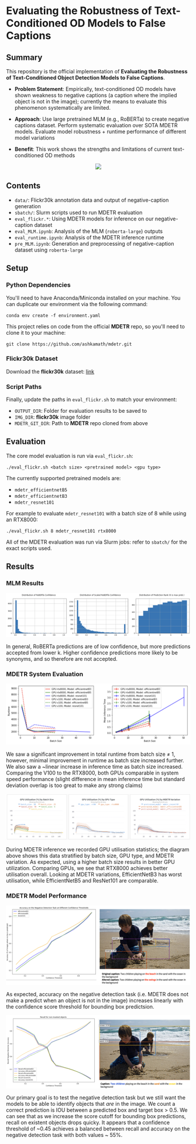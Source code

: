 # Evaluating the Robustness of Text-Conditioned OD Models to False Captions

## Summary

This repository is the official implementation of **Evaluating the Robustness of Text-Conditioned Object Detection Models to False Captions**. 

* **Problem Statement**: Empirically, text-conditioned OD models have shown weakness to negative captions (a caption where the implied object is not in the image); currently the means to evaluate this phenomenon systematically are limited.

* **Approach**: Use large pretrained MLM (e.g., RoBERTa) to create negative captions dataset. Perform systematic evaluation over SOTA MDETR models. Evaluate model robustness + runtime performance of different model variations

* **Benefit**: This work shows the strengths and limitations of current text-conditioned OD methods

<p align="center">
  <img width="700" src="./img/solution.png">
</p>

## Contents

- `data/`: Flickr30k annotation data and output of negative-caption generation
- `sbatch/`: Slurm scripts used to run MDETR evaluation
- `eval_flickr.*`: Using MDETR models for inference on our negative-caption dataset
- `eval_MLM.ipynb`: Analysis of the MLM (`roberta-large`) outputs
- `eval_runtime.ipynb`: Analysis of the MDETR inference runtime
- `pre_MLM.ipynb`: Generation and preprocessing of negative-caption dataset using `roberta-large`

## Setup

### Python Dependencies

You'll need to have Anaconda/Miniconda installed on your machine. You can duplicate our environment via the following command:

```setup
conda env create -f environment.yaml
```

This project relies on code from the official **MDETR** repo, so you'll need to clone it to your machine:

```setup
git clone https://github.com/ashkamath/mdetr.git
```

### Flickr30k Dataset

Download the **flickr30k** dataset: [link](https://shannon.cs.illinois.edu/DenotationGraph/)

### Script Paths

Finally, update the paths in `eval_flickr.sh` to match your environment:

- `OUTPUT_DIR`: Folder for evaluation results to be saved to
- `IMG_DIR`: **flickr30k** image folder
- `MDETR_GIT_DIR`: Path to **MDETR** repo cloned from above

## Evaluation

The core model evaluation is run via `eval_flickr.sh`:

```
./eval_flickr.sh <batch size> <pretrained model> <gpu type>
```

The currently supported pretrained models are:
- `mdetr_efficientnetB5`
- `mdetr_efficientnetB3`
- `mdetr_resnet101`

For example to evaluate `mdetr_resnet101` with a batch size of 8 while using an RTX8000:

```eval
./eval_flickr.sh 8 mdetr_resnet101 rtx8000
```

All of the MDETR evaluation was run via Slurm jobs: refer to `sbatch/` for the exact scripts used.

## Results

### MLM Results

![MLM Results](img/mlm-results.png)

In general, RoBERTa predictions are of low confidence, but more predictions accepted from lower k. Higher confidence predictions more likely to be synonyms, and so therefore are not accepted. 


### MDETR System Evaluation

![MDETR System Evaluation](img/mdetr-system1.png)

We saw a significant improvement in total runtime from batch size ≠ 1, however, minimal improvement in runtime as batch size increased further. We also saw a ~linear increase in inference time as batch size increased. Comparing the V100 to the RTX8000, both GPUs comparable in system speed performance (slight difference in mean inference time but standard deviation overlap is too great to make any strong claims)

![MDETR System Evaluation](img/mdetr-system2.png)

During MDETR inference we recorded GPU utilisation statistics; the diagram above shows this data stratified by batch size, GPU type, and MDETR variation. As expected, using a higher batch size results in better GPU utilization. Comparing GPUs, we see that RTX8000 achieves better utilisation overall. Looking at MDETR variations, EfficientNetB3 has worst utilisation, while EfficientNetB5 and ResNet101 are comparable.

### MDETR Model Performance

![MDETR Model Performance](img/mdetr-performance1.png)

As expected, accuracy on the negative detection task (i.e. MDETR does not make a predict when an object is not in the image) increases linearly with the confidence score threshold for bounding box predictsion.

![MDETR Model Performance](img/mdetr-performance2.png)

Our primary goal is to test the negative detection task but we still want the models to be able to identify objects that *are* in the image. We count a correct prediction is IOU between a predicted box and target box > 0.5. We can see that as we increase the score cutoff for bounding box predictions, recall on existent objects drops quicky. It appears that a confidence threshold of ~0.45 achieves a balanced between recall and accuracy on the negative detection task with both values ~ 55%.
